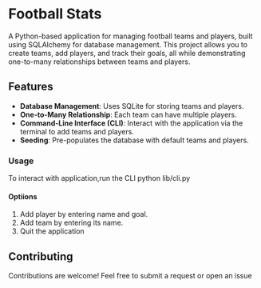 # Football Stats

A Python-based application for managing football teams and players, built using SQLAlchemy for database management. This project allows you to create teams, add players, and track their goals, all while demonstrating one-to-many relationships between teams and players.

## Features

- **Database Management**: Uses SQLite for storing teams and players.
- **One-to-Many Relationship**: Each team can have multiple players.
- **Command-Line Interface (CLI)**: Interact with the application via the terminal to add teams and players.
- **Seeding**: Pre-populates the database with default teams and players.


### Usage
To interact with application,run the CLI
python lib/cli.py
 #### Optiions
1. Add player by entering name and goal.
2. Add team by entering its name.
3.  Quit  the application

## Contributing
Contributions are welcome! Feel free to submit a request or open an issue